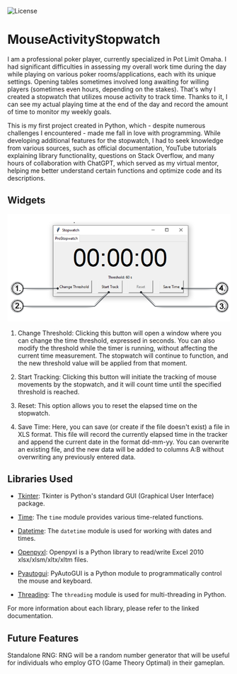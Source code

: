 ![License](https://img.shields.io/badge/license-MIT-blue)
# MouseActivityStopwatch
I am a professional poker player, currently specialized in Pot Limit Omaha. I had significant difficulties in assessing my overall work time during the day while playing on various poker rooms/applications, each with its unique settings. Opening tables sometimes involved long awaiting for willing players (sometimes even hours, depending on the stakes). That's why I created a stopwatch that utilizes mouse activity to track time. Thanks to it, I can see my actual playing time at the end of the day and record the amount of time to monitor my weekly goals.

This is my first project created in Python, which - despite numerous challenges I encountered - made me fall in love with programming. While developing additional features for the stopwatch, I had to seek knowledge from various sources, such as official documentation, YouTube tutorials explaining library functionality, questions on Stack Overflow, and many hours of collaboration with ChatGPT, which served as my virtual mentor, helping me better understand certain functions and optimize code and its descriptions.

## Widgets
<p align="center">
<img src = "Images/Stopwatch_classic_legend.png">
</p>

1. Change Threshold: Clicking this button will open a window where you can change the time threshold, expressed in seconds. You can also modify the threshold while the timer is running, without affecting the current time measurement. The stopwatch will continue to function, and the new threshold value will be applied from that moment.

2. Start Tracking: Clicking this button will initiate the tracking of mouse movements by the stopwatch, and it will count time until the specified threshold is reached.

3. Reset: This option allows you to reset the elapsed time on the stopwatch.

4. Save Time: Here, you can save (or create if the file doesn't exist) a file in XLS format. This file will record the currently elapsed time in the tracker and append the current date in the format dd-mm-yy. You can overwrite an existing file, and the new data will be added to columns A:B without overwriting any previously entered data.



## Libraries Used

- [Tkinter](https://docs.python.org/3/library/tkinter.html): Tkinter is Python's standard GUI (Graphical User Interface) package.

- [Time](https://docs.python.org/3/library/time.html): The `time` module provides various time-related functions.

- [Datetime](https://docs.python.org/3/library/datetime.html): The `datetime` module is used for working with dates and times.

- [Openpyxl](https://openpyxl.readthedocs.io/en/stable/): Openpyxl is a Python library to read/write Excel 2010 xlsx/xlsm/xltx/xltm files.

- [Pyautogui](https://pyautogui.readthedocs.io/en/latest/): PyAutoGUI is a Python module to programmatically control the mouse and keyboard.

- [Threading](https://docs.python.org/3/library/threading.html): The `threading` module is used for multi-threading in Python.

For more information about each library, please refer to the linked documentation.

## Future Features

Standalone RNG: RNG will be a random number generator that will be useful for individuals who employ GTO (Game Theory Optimal) in their gameplan.
